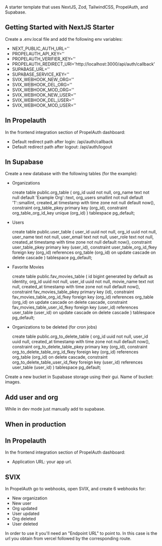 A starter template that uses NextJS, Zod, TailwindCSS, PropelAuth, and Supabase.

## Getting Started with NextJS Starter

Create a .env.local file and add the following env variables:
- NEXT_PUBLIC_AUTH_URL=''
- PROPELAUTH_API_KEY=''
- PROPELAUTH_VERIFIER_KEY=''
- PROPELAUTH_REDIRECT_URI='http://localhost:3000/api/auth/callback'
- SUPABASE_URL=''
- SUPABASE_SERVICE_KEY=''
- SVIX_WEBHOOK_NEW_ORG=''
- SVIX_WEBHOOK_DEL_ORG=''
- SVIX_WEBHOOK_MOD_ORG=''
- SVIX_WEBHOOK_NEW_USER=''
- SVIX_WEBHOOK_DEL_USER=''
- SVIX_WEBHOOK_MOD_USER=''

## In Propelauth

In the frontend integration section of PropelAuth dashboard:
- Default redirect path after login: /api/auth/callback
- Default redirect path after logout: /api/auth/logout

## In Supabase

Create a new database with the following tables (for the example):
- Organizations

    create table
    public.org_table (
        org_id uuid not null,
        org_name text not null default 'Example Org'::text,
        org_users smallint not null default '1'::smallint,
        created_at timestamp with time zone not null default now(),
        constraint org_table_pkey primary key (org_id),
        constraint org_table_org_id_key unique (org_id)
    ) tablespace pg_default;

- Users

    create table
    public.user_table (
        user_id uuid not null,
        org_id uuid not null,
        user_name text not null,
        user_email text not null,
        user_role text not null,
        created_at timestamp with time zone not null default now(),
        constraint user_table_pkey primary key (user_id),
        constraint user_table_org_id_fkey foreign key (org_id) references org_table (org_id) on update cascade on delete cascade
    ) tablespace pg_default;

- Favorite Movies

    create table
    public.fav_movies_table (
        id bigint generated by default as identity,
        org_id uuid not null,
        user_id uuid not null,
        movie_name text not null,
        created_at timestamp with time zone not null default now(),
        constraint fav_movies_table_pkey primary key (id),
        constraint fav_movies_table_org_id_fkey foreign key (org_id) references org_table (org_id) on update cascade on delete cascade,
        constraint fav_movies_table_user_id_fkey foreign key (user_id) references user_table (user_id) on update cascade on delete cascade
    ) tablespace pg_default;

- Organizations to be deleted (for cron jobs)

    create table
    public.org_to_delete_table (
        org_id uuid not null,
        user_id uuid null,
        created_at timestamp with time zone not null default now(),
        constraint org_to_delete_table_pkey primary key (org_id),
        constraint org_to_delete_table_org_id_fkey foreign key (org_id) references org_table (org_id) on delete cascade,
        constraint org_to_delete_table_user_id_fkey foreign key (user_id) references user_table (user_id)
    ) tablespace pg_default;

Create a new bucket in Supabase storage using their gui. Name of bucket: images.

## Add user and org

While in dev mode just manually add to supabase.

## When in production

## In Propelauth

In the frontend integration section of PropelAuth dashboard:
- Application URL: your app url.

## SVIX

In PropelAuth go to webhooks, open SVIX, and create 6 webhooks for:
- New organization
- New user
- Org updated
- User updated
- Org deleted
- User deleted

In order to use it you'll need an "Endpoint URL" to point to. In this case is the url you obtain from vercel followed by the corresponding route.